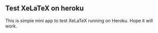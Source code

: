 ## Test XeLaTeX on heroku

This is simple mini app to test XeLaTeX running on Heroku.
Hope it will work.
